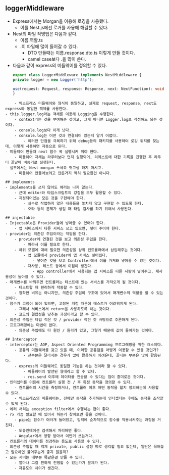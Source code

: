 ## loggerMiddleware
- Express에서는 Morgan을 이용해 로깅을 사용했다.
	- 이를 Nest.js에선 로거를 사용해 해결할 수 있다.
- Nest의 파일 작명법은 다음과 같다.
	- 이름.역할.ts
	- .이 파일에 많이 들어갈 수 있다.
		- DTO 만들때는 이름.response.dto.ts 이렇게 만들 것이다.
		- camel case보다 .을 많이 쓴다.
- 다음과 같이 express의 미들웨어를 정의할 수 있다.
	```ts
	export class LoggerMiddleware implements NestMiddleware {
    private logger = new Logger('http');

    use(request: Request, response: Response, next: NextFunction): void { ... }
	}
```
	- 익스프레스 미들웨어와 형식이 동일하고, 실제로 request, response, next도 express와 동일한 객체를 사용한다.
- this.logger.log라는 객체를 이용해 Logging을 수행한다.
	- context라는 것을 부여해준 것이고, 그게 아니면 Logger.log로 작성해도 되는 것이다.
	- console.log보다 이게 낫다.
	- console.log는 어떤 것과 연결되어 있는지 알기 어렵다.
		- 이러한 단점을 극복하기 위해 debug등의 패키지를 사용하여 로깅 위치를 찾는데, 이렇게 사용하면 자동으로 된다.
- 미들웨어 만들때 next 함수 꼭 실행시켜 줘야 한다.
	- 미들웨어 자체는 라우터보다 먼저 실행되어, 리퀘스트에 대한 기록을 진행한 후 라우터 끝날때 비동기로 실행한다.
- 실무에서는 Nest morgan 쓰세요 헛고생 하지 마시고.
	- 미들웨어 만들어보려고 만든거지 딱히 필요한건 아니다.

## implements
- implements를 쓰지 않아도 에러는 나지 않는다.
	- 근데 editor와 타입스크립트의 강점을 모두 활용할 수 있다.
	- 지정되어있는 모든 것을 구현해야 한다.
		- 실수로 작업하지 않은 내용들을 놓치지 않고 구현할 수 있도록 한다.
		- 오타 등의 문제가 생길 때 타입 검사를 하기 위해서 사용된다.

## injectable
- Injectable은 Provider들에 넣어줄 수 있어야 한다.
	- 앱 서비스에서 다른 서비스 쓰고 있으면, 넣어 주어야 한다.
- provider는 의존성 주입이라는 작업을 한다.
	- provider에 연결된 것을 보고 의존성 주입을 한다.
		- 따라서 이를 필요로 한다.
	- 하위 모델에 대해 필요한 의존성을 상위 컨트롤러에서 삽입해주는 것이다.
		- 앱 모듈에서 provider에 앱 서비스 넣어줬다.
			- 넣어준 것을 보고 Controller에서 이를 가져와 넣어줄 수 있는 것이다.
		- 재사용, 테스트 등에서 이점이 생긴다.
			- App controller에서 사용되는 앱 서비스를 다른 사람이 넣어주고, 재사용성이 높아질 수 있다.
- 매개변수를 바꿔주면 컨트롤러는 테스트에 있는 서비스를 가져오게 될 것이다.
	- 테스트할 때 편리하게 작동할 수 있다.
	- 정확한 비유는 아니지만, 의존성 주입이 구조에 있어서 매개변수의 역할을 할 수 있는 것이다.
- 함수가 고정이 되어 있으면, 고장된 지점 때문에 테스트가 어려워지게 된다.
	- 그래서 서비스에서 return을 사용하도록 하는 것이다.
	- 코드의 결합성을 낮추는 과정이라고 할 수 있다.
- 의존성 주입은 타입 적은 것 / provider 적힌 것 바탕으로 추론하게 된다.
- 프로그래밍에는 마법이 없다.
	- 의존성 주입에도 다 원인 / 원리가 있고, 그렇기 때문에 값이 들어가는 것이다.

## Interceptor
- interceptor는 AOP, Aspect Oriented Programming 프로그래밍을 위한 요소이다.
	- 공통의 미들웨어를 갖고 있을 때, 이러한 공통점을 어떻게 이용할 수 있을 것인가?
		- 전부분은 달라지는 경우가 많아 활용하기 어려운데, 끝나는 부분은 많이 활용된다.
	- express의 미들웨어도 동일한 기능을 하는 것이라 할 수 있다.
		- 미들웨어의 발전된 형태라고 할 수 있다.
		- res.send 이후에 데이터를 전송할 수 있다는 점이 흥미로운 것이다.
- 인터셉터를 이용해 컨트롤러 실행 전 / 후 특정 동작을 정의할 수 있다.
	- 컨트롤러의 시간을 측정하거나, 컨트롤러 이후 어떤 동작을 할지 정의하는데 사용할 수 있다.
	- 익스프레스의 미들웨어는, 전에만 동작을 추가하는데 인터셉터는 후에도 동작을 조작할 수 있게 된다.
- 에러 처리는 exception filter에서 수행하는 편이 좋다.
- rx 가끔 필요할 때 있어서 하는거 찾아보면 좋을 것이다.
	- pipe는 함수가 여러개 들어있고, 입력에 순차적으로 함수를 적용시켜주는 과정을 거친다.
	- 도큐멘테이션 검색해서 처리하면 좋다.
	- Angular에서 영향 받아서 이딴거 쓰는거다.
- 컨트롤러의 데이터를 점검하는 용도로 사용할 수 있다.
- 의존성 주입할 때 객체 private, public 설정 따로 생각할 필요 없는데, 일단은 묶어놓고 필요하면 풀어주는게 좋지 않을까?
- 모든 서버는 대부분 똑같은걸 만들 수 있다.
	- 얼마나 그걸 편하게 진행할 수 있는가가 문제가 된다.
	- 자유도의 차이가 생긴다.